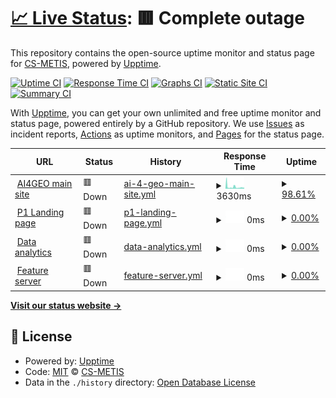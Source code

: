 # [📈 Live Status](https://demo.upptime.js.org): <!--live status--> **🟥 Complete outage**

This repository contains the open-source uptime monitor and status page for [CS-METIS](https://demo.upptime.js.org), powered by [Upptime](https://github.com/upptime/upptime).

[![Uptime CI](https://github.com/CS-METIS/p1-status-page/workflows/Uptime%20CI/badge.svg)](https://github.com/CS-METIS/p1-status-page/actions?query=workflow%3A%22Uptime+CI%22)
[![Response Time CI](https://github.com/CS-METIS/p1-status-page/workflows/Response%20Time%20CI/badge.svg)](https://github.com/CS-METIS/p1-status-page/actions?query=workflow%3A%22Response+Time+CI%22)
[![Graphs CI](https://github.com/CS-METIS/p1-status-page/workflows/Graphs%20CI/badge.svg)](https://github.com/CS-METIS/p1-status-page/actions?query=workflow%3A%22Graphs+CI%22)
[![Static Site CI](https://github.com/CS-METIS/p1-status-page/workflows/Static%20Site%20CI/badge.svg)](https://github.com/CS-METIS/p1-status-page/actions?query=workflow%3A%22Static+Site+CI%22)
[![Summary CI](https://github.com/CS-METIS/p1-status-page/workflows/Summary%20CI/badge.svg)](https://github.com/CS-METIS/p1-status-page/actions?query=workflow%3A%22Summary+CI%22)

With [Upptime](https://upptime.js.org), you can get your own unlimited and free uptime monitor and status page, powered entirely by a GitHub repository. We use [Issues](https://github.com/CS-METIS/p1-status-page/issues) as incident reports, [Actions](https://github.com/CS-METIS/p1-status-page/actions) as uptime monitors, and [Pages](https://demo.upptime.js.org) for the status page.

<!--start: status pages-->
<!-- This summary is generated by Upptime (https://github.com/upptime/upptime) -->
<!-- Do not edit this manually, your changes will be overwritten -->
<!-- prettier-ignore -->
| URL | Status | History | Response Time | Uptime |
| --- | ------ | ------- | ------------- | ------ |
| <img alt="" src="https://icons.duckduckgo.com/ip3/ai4geo.csgroup.eu.ico" height="13"> [AI4GEO main site](https://ai4geo.csgroup.eu/) | 🟥 Down | [ai-4-geo-main-site.yml](https://github.com/CS-METIS/p1-status-page/commits/HEAD/history/ai-4-geo-main-site.yml) | <details><summary><img alt="Response time graph" src="./graphs/ai-4-geo-main-site/response-time-week.png" height="20"> 3630ms</summary><br><a href="https://status.p1.csgroup.space/history/ai-4-geo-main-site"><img alt="Response time 2707" src="https://img.shields.io/endpoint?url=https%3A%2F%2Fraw.githubusercontent.com%2FCS-METIS%2Fp1-status-page%2FHEAD%2Fapi%2Fai-4-geo-main-site%2Fresponse-time.json"></a><br><a href="https://status.p1.csgroup.space/history/ai-4-geo-main-site"><img alt="24-hour response time 4665" src="https://img.shields.io/endpoint?url=https%3A%2F%2Fraw.githubusercontent.com%2FCS-METIS%2Fp1-status-page%2FHEAD%2Fapi%2Fai-4-geo-main-site%2Fresponse-time-day.json"></a><br><a href="https://status.p1.csgroup.space/history/ai-4-geo-main-site"><img alt="7-day response time 3630" src="https://img.shields.io/endpoint?url=https%3A%2F%2Fraw.githubusercontent.com%2FCS-METIS%2Fp1-status-page%2FHEAD%2Fapi%2Fai-4-geo-main-site%2Fresponse-time-week.json"></a><br><a href="https://status.p1.csgroup.space/history/ai-4-geo-main-site"><img alt="30-day response time 5023" src="https://img.shields.io/endpoint?url=https%3A%2F%2Fraw.githubusercontent.com%2FCS-METIS%2Fp1-status-page%2FHEAD%2Fapi%2Fai-4-geo-main-site%2Fresponse-time-month.json"></a><br><a href="https://status.p1.csgroup.space/history/ai-4-geo-main-site"><img alt="1-year response time 2654" src="https://img.shields.io/endpoint?url=https%3A%2F%2Fraw.githubusercontent.com%2FCS-METIS%2Fp1-status-page%2FHEAD%2Fapi%2Fai-4-geo-main-site%2Fresponse-time-year.json"></a></details> | <details><summary><a href="https://status.p1.csgroup.space/history/ai-4-geo-main-site">98.61%</a></summary><a href="https://status.p1.csgroup.space/history/ai-4-geo-main-site"><img alt="All-time uptime 99.50%" src="https://img.shields.io/endpoint?url=https%3A%2F%2Fraw.githubusercontent.com%2FCS-METIS%2Fp1-status-page%2FHEAD%2Fapi%2Fai-4-geo-main-site%2Fuptime.json"></a><br><a href="https://status.p1.csgroup.space/history/ai-4-geo-main-site"><img alt="24-hour uptime 93.87%" src="https://img.shields.io/endpoint?url=https%3A%2F%2Fraw.githubusercontent.com%2FCS-METIS%2Fp1-status-page%2FHEAD%2Fapi%2Fai-4-geo-main-site%2Fuptime-day.json"></a><br><a href="https://status.p1.csgroup.space/history/ai-4-geo-main-site"><img alt="7-day uptime 98.61%" src="https://img.shields.io/endpoint?url=https%3A%2F%2Fraw.githubusercontent.com%2FCS-METIS%2Fp1-status-page%2FHEAD%2Fapi%2Fai-4-geo-main-site%2Fuptime-week.json"></a><br><a href="https://status.p1.csgroup.space/history/ai-4-geo-main-site"><img alt="30-day uptime 99.18%" src="https://img.shields.io/endpoint?url=https%3A%2F%2Fraw.githubusercontent.com%2FCS-METIS%2Fp1-status-page%2FHEAD%2Fapi%2Fai-4-geo-main-site%2Fuptime-month.json"></a><br><a href="https://status.p1.csgroup.space/history/ai-4-geo-main-site"><img alt="1-year uptime 99.20%" src="https://img.shields.io/endpoint?url=https%3A%2F%2Fraw.githubusercontent.com%2FCS-METIS%2Fp1-status-page%2FHEAD%2Fapi%2Fai-4-geo-main-site%2Fuptime-year.json"></a></details>
| <img alt="" src="https://icons.duckduckgo.com/ip3/p1.csgroup.space.ico" height="13"> [P1 Landing page](https://p1.csgroup.space) | 🟥 Down | [p1-landing-page.yml](https://github.com/CS-METIS/p1-status-page/commits/HEAD/history/p1-landing-page.yml) | <details><summary><img alt="Response time graph" src="./graphs/p1-landing-page/response-time-week.png" height="20"> 0ms</summary><br><a href="https://status.p1.csgroup.space/history/p1-landing-page"><img alt="Response time 601" src="https://img.shields.io/endpoint?url=https%3A%2F%2Fraw.githubusercontent.com%2FCS-METIS%2Fp1-status-page%2FHEAD%2Fapi%2Fp1-landing-page%2Fresponse-time.json"></a><br><a href="https://status.p1.csgroup.space/history/p1-landing-page"><img alt="24-hour response time 0" src="https://img.shields.io/endpoint?url=https%3A%2F%2Fraw.githubusercontent.com%2FCS-METIS%2Fp1-status-page%2FHEAD%2Fapi%2Fp1-landing-page%2Fresponse-time-day.json"></a><br><a href="https://status.p1.csgroup.space/history/p1-landing-page"><img alt="7-day response time 0" src="https://img.shields.io/endpoint?url=https%3A%2F%2Fraw.githubusercontent.com%2FCS-METIS%2Fp1-status-page%2FHEAD%2Fapi%2Fp1-landing-page%2Fresponse-time-week.json"></a><br><a href="https://status.p1.csgroup.space/history/p1-landing-page"><img alt="30-day response time 0" src="https://img.shields.io/endpoint?url=https%3A%2F%2Fraw.githubusercontent.com%2FCS-METIS%2Fp1-status-page%2FHEAD%2Fapi%2Fp1-landing-page%2Fresponse-time-month.json"></a><br><a href="https://status.p1.csgroup.space/history/p1-landing-page"><img alt="1-year response time 609" src="https://img.shields.io/endpoint?url=https%3A%2F%2Fraw.githubusercontent.com%2FCS-METIS%2Fp1-status-page%2FHEAD%2Fapi%2Fp1-landing-page%2Fresponse-time-year.json"></a></details> | <details><summary><a href="https://status.p1.csgroup.space/history/p1-landing-page">0.00%</a></summary><a href="https://status.p1.csgroup.space/history/p1-landing-page"><img alt="All-time uptime 56.32%" src="https://img.shields.io/endpoint?url=https%3A%2F%2Fraw.githubusercontent.com%2FCS-METIS%2Fp1-status-page%2FHEAD%2Fapi%2Fp1-landing-page%2Fuptime.json"></a><br><a href="https://status.p1.csgroup.space/history/p1-landing-page"><img alt="24-hour uptime 0.00%" src="https://img.shields.io/endpoint?url=https%3A%2F%2Fraw.githubusercontent.com%2FCS-METIS%2Fp1-status-page%2FHEAD%2Fapi%2Fp1-landing-page%2Fuptime-day.json"></a><br><a href="https://status.p1.csgroup.space/history/p1-landing-page"><img alt="7-day uptime 0.00%" src="https://img.shields.io/endpoint?url=https%3A%2F%2Fraw.githubusercontent.com%2FCS-METIS%2Fp1-status-page%2FHEAD%2Fapi%2Fp1-landing-page%2Fuptime-week.json"></a><br><a href="https://status.p1.csgroup.space/history/p1-landing-page"><img alt="30-day uptime 0.00%" src="https://img.shields.io/endpoint?url=https%3A%2F%2Fraw.githubusercontent.com%2FCS-METIS%2Fp1-status-page%2FHEAD%2Fapi%2Fp1-landing-page%2Fuptime-month.json"></a><br><a href="https://status.p1.csgroup.space/history/p1-landing-page"><img alt="1-year uptime 29.09%" src="https://img.shields.io/endpoint?url=https%3A%2F%2Fraw.githubusercontent.com%2FCS-METIS%2Fp1-status-page%2FHEAD%2Fapi%2Fp1-landing-page%2Fuptime-year.json"></a></details>
| <img alt="" src="https://icons.duckduckgo.com/ip3/superset.p1.csgroup.space.ico" height="13"> [Data analytics](https://superset.p1.csgroup.space) | 🟥 Down | [data-analytics.yml](https://github.com/CS-METIS/p1-status-page/commits/HEAD/history/data-analytics.yml) | <details><summary><img alt="Response time graph" src="./graphs/data-analytics/response-time-week.png" height="20"> 0ms</summary><br><a href="https://status.p1.csgroup.space/history/data-analytics"><img alt="Response time 1188" src="https://img.shields.io/endpoint?url=https%3A%2F%2Fraw.githubusercontent.com%2FCS-METIS%2Fp1-status-page%2FHEAD%2Fapi%2Fdata-analytics%2Fresponse-time.json"></a><br><a href="https://status.p1.csgroup.space/history/data-analytics"><img alt="24-hour response time 0" src="https://img.shields.io/endpoint?url=https%3A%2F%2Fraw.githubusercontent.com%2FCS-METIS%2Fp1-status-page%2FHEAD%2Fapi%2Fdata-analytics%2Fresponse-time-day.json"></a><br><a href="https://status.p1.csgroup.space/history/data-analytics"><img alt="7-day response time 0" src="https://img.shields.io/endpoint?url=https%3A%2F%2Fraw.githubusercontent.com%2FCS-METIS%2Fp1-status-page%2FHEAD%2Fapi%2Fdata-analytics%2Fresponse-time-week.json"></a><br><a href="https://status.p1.csgroup.space/history/data-analytics"><img alt="30-day response time 0" src="https://img.shields.io/endpoint?url=https%3A%2F%2Fraw.githubusercontent.com%2FCS-METIS%2Fp1-status-page%2FHEAD%2Fapi%2Fdata-analytics%2Fresponse-time-month.json"></a><br><a href="https://status.p1.csgroup.space/history/data-analytics"><img alt="1-year response time 1247" src="https://img.shields.io/endpoint?url=https%3A%2F%2Fraw.githubusercontent.com%2FCS-METIS%2Fp1-status-page%2FHEAD%2Fapi%2Fdata-analytics%2Fresponse-time-year.json"></a></details> | <details><summary><a href="https://status.p1.csgroup.space/history/data-analytics">0.00%</a></summary><a href="https://status.p1.csgroup.space/history/data-analytics"><img alt="All-time uptime 57.91%" src="https://img.shields.io/endpoint?url=https%3A%2F%2Fraw.githubusercontent.com%2FCS-METIS%2Fp1-status-page%2FHEAD%2Fapi%2Fdata-analytics%2Fuptime.json"></a><br><a href="https://status.p1.csgroup.space/history/data-analytics"><img alt="24-hour uptime 0.00%" src="https://img.shields.io/endpoint?url=https%3A%2F%2Fraw.githubusercontent.com%2FCS-METIS%2Fp1-status-page%2FHEAD%2Fapi%2Fdata-analytics%2Fuptime-day.json"></a><br><a href="https://status.p1.csgroup.space/history/data-analytics"><img alt="7-day uptime 0.00%" src="https://img.shields.io/endpoint?url=https%3A%2F%2Fraw.githubusercontent.com%2FCS-METIS%2Fp1-status-page%2FHEAD%2Fapi%2Fdata-analytics%2Fuptime-week.json"></a><br><a href="https://status.p1.csgroup.space/history/data-analytics"><img alt="30-day uptime 0.00%" src="https://img.shields.io/endpoint?url=https%3A%2F%2Fraw.githubusercontent.com%2FCS-METIS%2Fp1-status-page%2FHEAD%2Fapi%2Fdata-analytics%2Fuptime-month.json"></a><br><a href="https://status.p1.csgroup.space/history/data-analytics"><img alt="1-year uptime 29.09%" src="https://img.shields.io/endpoint?url=https%3A%2F%2Fraw.githubusercontent.com%2FCS-METIS%2Fp1-status-page%2FHEAD%2Fapi%2Fdata-analytics%2Fuptime-year.json"></a></details>
| <img alt="" src="https://icons.duckduckgo.com/ip3/feature.p1.csgroup.space.ico" height="13"> [Feature server](https://feature.p1.csgroup.space/) | 🟥 Down | [feature-server.yml](https://github.com/CS-METIS/p1-status-page/commits/HEAD/history/feature-server.yml) | <details><summary><img alt="Response time graph" src="./graphs/feature-server/response-time-week.png" height="20"> 0ms</summary><br><a href="https://status.p1.csgroup.space/history/feature-server"><img alt="Response time 520" src="https://img.shields.io/endpoint?url=https%3A%2F%2Fraw.githubusercontent.com%2FCS-METIS%2Fp1-status-page%2FHEAD%2Fapi%2Ffeature-server%2Fresponse-time.json"></a><br><a href="https://status.p1.csgroup.space/history/feature-server"><img alt="24-hour response time 0" src="https://img.shields.io/endpoint?url=https%3A%2F%2Fraw.githubusercontent.com%2FCS-METIS%2Fp1-status-page%2FHEAD%2Fapi%2Ffeature-server%2Fresponse-time-day.json"></a><br><a href="https://status.p1.csgroup.space/history/feature-server"><img alt="7-day response time 0" src="https://img.shields.io/endpoint?url=https%3A%2F%2Fraw.githubusercontent.com%2FCS-METIS%2Fp1-status-page%2FHEAD%2Fapi%2Ffeature-server%2Fresponse-time-week.json"></a><br><a href="https://status.p1.csgroup.space/history/feature-server"><img alt="30-day response time 0" src="https://img.shields.io/endpoint?url=https%3A%2F%2Fraw.githubusercontent.com%2FCS-METIS%2Fp1-status-page%2FHEAD%2Fapi%2Ffeature-server%2Fresponse-time-month.json"></a><br><a href="https://status.p1.csgroup.space/history/feature-server"><img alt="1-year response time 518" src="https://img.shields.io/endpoint?url=https%3A%2F%2Fraw.githubusercontent.com%2FCS-METIS%2Fp1-status-page%2FHEAD%2Fapi%2Ffeature-server%2Fresponse-time-year.json"></a></details> | <details><summary><a href="https://status.p1.csgroup.space/history/feature-server">0.00%</a></summary><a href="https://status.p1.csgroup.space/history/feature-server"><img alt="All-time uptime 4.72%" src="https://img.shields.io/endpoint?url=https%3A%2F%2Fraw.githubusercontent.com%2FCS-METIS%2Fp1-status-page%2FHEAD%2Fapi%2Ffeature-server%2Fuptime.json"></a><br><a href="https://status.p1.csgroup.space/history/feature-server"><img alt="24-hour uptime 0.00%" src="https://img.shields.io/endpoint?url=https%3A%2F%2Fraw.githubusercontent.com%2FCS-METIS%2Fp1-status-page%2FHEAD%2Fapi%2Ffeature-server%2Fuptime-day.json"></a><br><a href="https://status.p1.csgroup.space/history/feature-server"><img alt="7-day uptime 0.00%" src="https://img.shields.io/endpoint?url=https%3A%2F%2Fraw.githubusercontent.com%2FCS-METIS%2Fp1-status-page%2FHEAD%2Fapi%2Ffeature-server%2Fuptime-week.json"></a><br><a href="https://status.p1.csgroup.space/history/feature-server"><img alt="30-day uptime 0.00%" src="https://img.shields.io/endpoint?url=https%3A%2F%2Fraw.githubusercontent.com%2FCS-METIS%2Fp1-status-page%2FHEAD%2Fapi%2Ffeature-server%2Fuptime-month.json"></a><br><a href="https://status.p1.csgroup.space/history/feature-server"><img alt="1-year uptime 0.00%" src="https://img.shields.io/endpoint?url=https%3A%2F%2Fraw.githubusercontent.com%2FCS-METIS%2Fp1-status-page%2FHEAD%2Fapi%2Ffeature-server%2Fuptime-year.json"></a></details>

<!--end: status pages-->

[**Visit our status website →**](https://demo.upptime.js.org)

## 📄 License

- Powered by: [Upptime](https://github.com/upptime/upptime)
- Code: [MIT](./LICENSE) © [CS-METIS](https://demo.upptime.js.org)
- Data in the `./history` directory: [Open Database License](https://opendatacommons.org/licenses/odbl/1-0/)
